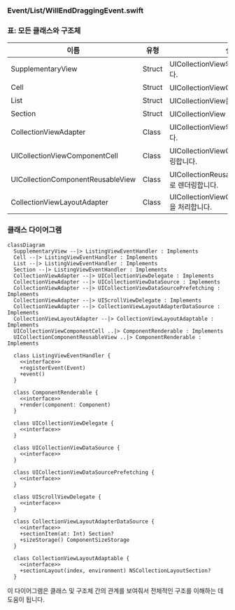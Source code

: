 ### Event/List/WillEndDraggingEvent.swift

### 표: 모든 클래스와 구조체

| 이름                       | 유형      | 설명                                               |
|----------------------------|-----------|-------------------------------------------------------|
| SupplementaryView           | Struct    | UICollectionView의 보충 뷰를 나타냅니다.       |
| Cell                        | Struct    | UICollectionViewCell을 나타냅니다.             |
| List                        | Struct    | UICollectionView를 나타냅니다.                    |
| Section                     | Struct    | UICollectionView 섹션을 나타냅니다.                  |
| CollectionViewAdapter       | Class     | UICollectionView의 어댑터 역할을 합니다.           |
| UICollectionViewComponentCell | Class     | UICollectionViewCell을 컴포넌트로 렌더링합니다. |
| UICollectionComponentReusableView | Class | UICollectionReusableView을 컴포넌트로 렌더링합니다.   |
| CollectionViewLayoutAdapter | Class     | UICollectionViewCompositionalLayout을 처리합니다. |

### 클래스 다이어그램
```mermaid
classDiagram
  SupplementaryView --|> ListingViewEventHandler : Implements
  Cell --|> ListingViewEventHandler : Implements
  List --|> ListingViewEventHandler : Implements
  Section --|> ListingViewEventHandler : Implements
  CollectionViewAdapter --|> UICollectionViewDelegate : Implements
  CollectionViewAdapter --|> UICollectionViewDataSource : Implements
  CollectionViewAdapter --|> UICollectionViewDataSourcePrefetching : Implements
  CollectionViewAdapter --|> UIScrollViewDelegate : Implements
  CollectionViewAdapter --|> CollectionViewLayoutAdapterDataSource : Implements
  CollectionViewLayoutAdapter --|> CollectionViewLayoutAdaptable : Implements
  UICollectionViewComponentCell ..|> ComponentRenderable : Implements
  UICollectionComponentReusableView ..|> ComponentRenderable : Implements

  class ListingViewEventHandler {
    <<interface>>
    +registerEvent(Event)
    +event()
  }

  class ComponentRenderable {
    <<interface>>
    +render(component: Component)
  }

  class UICollectionViewDelegate {
    <<interface>>
  }

  class UICollectionViewDataSource {
    <<interface>>
  }

  class UICollectionViewDataSourcePrefetching {
    <<interface>>
  }

  class UIScrollViewDelegate {
    <<interface>>
  }

  class CollectionViewLayoutAdapterDataSource {
    <<interface>>
    +sectionItem(at: Int) Section?
    +sizeStorage() ComponentSizeStorage
  }

  class CollectionViewLayoutAdaptable {
    <<interface>>
    +sectionLayout(index, environment) NSCollectionLayoutSection?
  }
```

이 다이어그램은 클래스 및 구조체 간의 관계를 보여줘서 전체적인 구조를 이해하는 데 도움이 됩니다.

